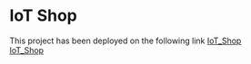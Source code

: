 # IoT Shop
This project has been deployed on the following link
[IoT_Shop](https://jfrmn-aaaaa-aaaak-qcv3a-cai.icp0.io/) </br>
[IoT_Shop](https://a4gq6-oaaaa-aaaab-qaa4q-cai.raw.icp0.io/?id=jmshr-wiaaa-aaaak-qcv2q-cai)

